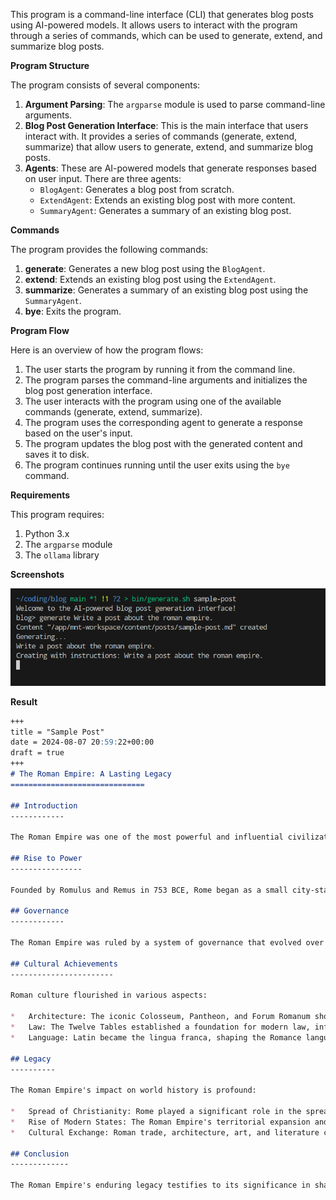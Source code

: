 
This program is a command-line interface (CLI) that generates blog posts using AI-powered models. It allows users to interact with the program through a series of commands, which can be used to generate, extend, and summarize blog posts.

**Program Structure**

The program consists of several components:

1. **Argument Parsing**: The `argparse` module is used to parse command-line arguments.
2. **Blog Post Generation Interface**: This is the main interface that users interact with. It provides a series of commands (generate, extend, summarize) that allow users to generate, extend, and summarize blog posts.
3. **Agents**: These are AI-powered models that generate responses based on user input. There are three agents:
	* `BlogAgent`: Generates a blog post from scratch.
	* `ExtendAgent`: Extends an existing blog post with more content.
	* `SummaryAgent`: Generates a summary of an existing blog post.

**Commands**

The program provides the following commands:

1. **generate**: Generates a new blog post using the `BlogAgent`.
2. **extend**: Extends an existing blog post using the `ExtendAgent`.
3. **summarize**: Generates a summary of an existing blog post using the `SummaryAgent`.
4. **bye**: Exits the program.

**Program Flow**

Here is an overview of how the program flows:

1. The user starts the program by running it from the command line.
2. The program parses the command-line arguments and initializes the blog post generation interface.
3. The user interacts with the program using one of the available commands (generate, extend, summarize).
4. The program uses the corresponding agent to generate a response based on the user's input.
5. The program updates the blog post with the generated content and saves it to disk.
6. The program continues running until the user exits using the `bye` command.

**Requirements**

This program requires:

1. Python 3.x
2. The `argparse` module
3. The `ollama` library 

**Screenshots**

![generation](generation.png)

**Result**

```Markdown
+++
title = "Sample Post"
date = 2024-08-07 20:59:22+00:00
draft = true
+++
# The Roman Empire: A Lasting Legacy
==============================

## Introduction
------------

The Roman Empire was one of the most powerful and influential civilizations in human history. Spanning over 12 centuries, it left an indelible mark on the world, shaping politics, architecture, law, and culture as we know them today.

## Rise to Power
----------------

Founded by Romulus and Remus in 753 BCE, Rome began as a small city-state, gradually expanding its territories through conquests and strategic alliances. By the 1st century BCE, it had become a dominant force in the Mediterranean, with a vast network of roads, bridges, and aqueducts that facilitated trade and communication.

## Governance
------------

The Roman Empire was ruled by a system of governance that evolved over time. The Senate, composed of noble patricians, advised the Emperor on matters of state, while the Magistrates oversaw administrative functions. Later, the Emperor became the supreme authority, with absolute power to make laws and govern.

## Cultural Achievements
-----------------------

Roman culture flourished in various aspects:

*   Architecture: The iconic Colosseum, Pantheon, and Forum Romanum showcased their engineering prowess.
*   Law: The Twelve Tables established a foundation for modern law, influencing the development of European legal systems.
*   Language: Latin became the lingua franca, shaping the Romance languages that followed.

## Legacy
----------

The Roman Empire's impact on world history is profound:

*   Spread of Christianity: Rome played a significant role in the spread of early Christianity throughout Europe and beyond.
*   Rise of Modern States: The Roman Empire's territorial expansion and administrative structures influenced the development of modern nation-states.
*   Cultural Exchange: Roman trade, architecture, art, and literature continue to inspire and inform contemporary cultures.

## Conclusion
-------------

The Roman Empire's enduring legacy testifies to its significance in shaping global politics, culture, and values. Its contributions continue to influence our world today, making it an essential topic of study and reflection for anyone interested in history and human civilization.
```